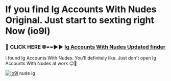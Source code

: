 # If you find Ig Accounts With Nudes Original. Just start to sexting right Now (io9l)

<h3>🔴 CLICK HERE 🌐==►► <a href="https://tinyurl.com/mtbk5fxa" rel="nofollow">Ig Accounts With Nudes Updated finder</a></h3>

I found Ig Accounts With Nudes. You'll definitely like. Just don't open Ig Accounts With Nudes at work 😉💬

[![io9l](https://i.imgur.com/Q8WKrnY.jpeg)](https://tinyurl.com/mtbk5fxa)
nude ig